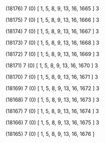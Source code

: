 (18176) 7 (0) [ 1, 5, 8, 9, 13, 16, 1665 ] 3 


(18175) 7 (0) [ 1, 5, 8, 9, 13, 16, 1666 ] 3 


(18174) 7 (0) [ 1, 5, 8, 9, 13, 16, 1667 ] 3 


(18173) 7 (0) [ 1, 5, 8, 9, 13, 16, 1668 ] 3 


(18172) 7 (0) [ 1, 5, 8, 9, 13, 16, 1669 ] 3 


(18171) 7 (0) [ 1, 5, 8, 9, 13, 16, 1670 ] 3 


(18170) 7 (0) [ 1, 5, 8, 9, 13, 16, 1671 ] 3 


(18169) 7 (0) [ 1, 5, 8, 9, 13, 16, 1672 ] 3 


(18168) 7 (0) [ 1, 5, 8, 9, 13, 16, 1673 ] 3 


(18167) 7 (0) [ 1, 5, 8, 9, 13, 16, 1674 ] 3 


(18166) 7 (0) [ 1, 5, 8, 9, 13, 16, 1675 ] 3 


(18165) 7 (0) [ 1, 5, 8, 9, 13, 16, 1676 ]  

